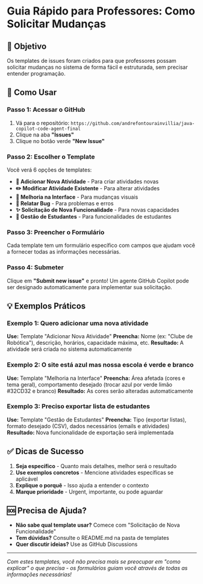 # Guia Rápido para Professores: Como Solicitar Mudanças

## 🎯 Objetivo
Os templates de issues foram criados para que professores possam solicitar mudanças no sistema de forma fácil e estruturada, sem precisar entender programação.

## 🚀 Como Usar

### Passo 1: Acessar o GitHub
1. Vá para o repositório: `https://github.com/andrefontourainvillia/java-copilot-code-agent-final`
2. Clique na aba **"Issues"**
3. Clique no botão verde **"New Issue"**

### Passo 2: Escolher o Template
Você verá 6 opções de templates:

- **🎯 Adicionar Nova Atividade** - Para criar atividades novas
- **✏️ Modificar Atividade Existente** - Para alterar atividades
- **🎨 Melhoria na Interface** - Para mudanças visuais
- **🐛 Relatar Bug** - Para problemas e erros
- **✨ Solicitação de Nova Funcionalidade** - Para novas capacidades
- **👥 Gestão de Estudantes** - Para funcionalidades de estudantes

### Passo 3: Preencher o Formulário
Cada template tem um formulário específico com campos que ajudam você a fornecer todas as informações necessárias.

### Passo 4: Submeter
Clique em **"Submit new issue"** e pronto! Um agente GitHub Copilot pode ser designado automaticamente para implementar sua solicitação.

## 💡 Exemplos Práticos

### Exemplo 1: Quero adicionar uma nova atividade
**Use:** Template "Adicionar Nova Atividade"
**Preencha:** Nome (ex: "Clube de Robótica"), descrição, horários, capacidade máxima, etc.
**Resultado:** A atividade será criada no sistema automaticamente

### Exemplo 2: O site está azul mas nossa escola é verde e branco
**Use:** Template "Melhoria na Interface"
**Preencha:** Área afetada (cores e tema geral), comportamento desejado (trocar azul por verde limão #32CD32 e branco)
**Resultado:** As cores serão alteradas automaticamente

### Exemplo 3: Preciso exportar lista de estudantes
**Use:** Template "Gestão de Estudantes"
**Preencha:** Tipo (exportar listas), formato desejado (CSV), dados necessários (emails e atividades)
**Resultado:** Nova funcionalidade de exportação será implementada

## ✅ Dicas de Sucesso

1. **Seja específico** - Quanto mais detalhes, melhor será o resultado
2. **Use exemplos concretos** - Mencione atividades específicas se aplicável
3. **Explique o porquê** - Isso ajuda a entender o contexto
4. **Marque prioridade** - Urgent, importante, ou pode aguardar

## 🆘 Precisa de Ajuda?

- **Não sabe qual template usar?** Comece com "Solicitação de Nova Funcionalidade"
- **Tem dúvidas?** Consulte o README.md na pasta de templates
- **Quer discutir ideias?** Use as GitHub Discussions

---

*Com estes templates, você não precisa mais se preocupar em "como explicar" o que precisa - os formulários guiam você através de todas as informações necessárias!*